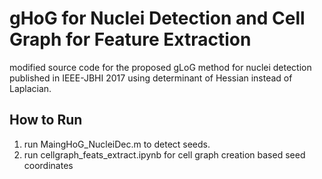# gHoG for Nuclei Detection and Cell Graph for Feature Extraction
modified source code for the proposed gLoG method for nuclei detection published in IEEE-JBHI 2017 using determinant of Hessian instead of Laplacian.      

## How to Run
1. run MaingHoG_NucleiDec.m to detect seeds.
2. run cellgraph_feats_extract.ipynb for cell graph creation based seed coordinates
